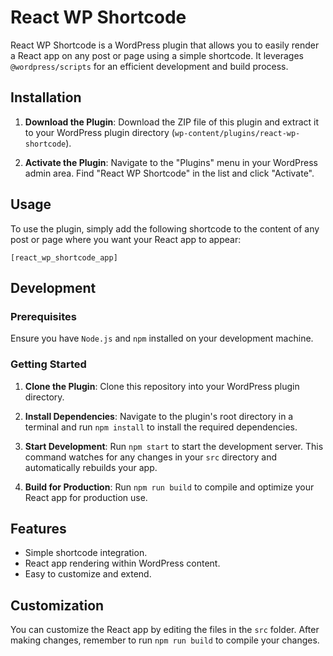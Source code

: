 # React WP Shortcode

React WP Shortcode is a WordPress plugin that allows you to easily render a React app on any post or page using a simple shortcode. It leverages `@wordpress/scripts` for an efficient development and build process.

## Installation

1. **Download the Plugin**: Download the ZIP file of this plugin and extract it to your WordPress plugin directory (`wp-content/plugins/react-wp-shortcode`).

2. **Activate the Plugin**: Navigate to the "Plugins" menu in your WordPress admin area. Find "React WP Shortcode" in the list and click "Activate".

## Usage

To use the plugin, simply add the following shortcode to the content of any post or page where you want your React app to appear:

```shortcode
[react_wp_shortcode_app]
```

## Development

### Prerequisites

Ensure you have `Node.js` and `npm` installed on your development machine.

### Getting Started

1. **Clone the Plugin**: Clone this repository into your WordPress plugin directory.

2. **Install Dependencies**: Navigate to the plugin's root directory in a terminal and run `npm install` to install the required dependencies.

3. **Start Development**: Run `npm start` to start the development server. This command watches for any changes in your `src` directory and automatically rebuilds your app.

4. **Build for Production**: Run `npm run build` to compile and optimize your React app for production use.

## Features

- Simple shortcode integration.
- React app rendering within WordPress content.
- Easy to customize and extend.

## Customization

You can customize the React app by editing the files in the `src` folder. After making changes, remember to run `npm run build` to compile your changes.

